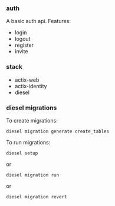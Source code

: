 ### auth

A basic auth api. Features:
* login
* logout
* register
* invite

### stack
* actix-web
* actix-identity
* diesel

### diesel migrations

To create migrations:
```
diesel migration generate create_tables
```

To run migrations:
```
diesel setup
```
or
```
diesel migration run 
```
or
```
diesel migration revert
```
